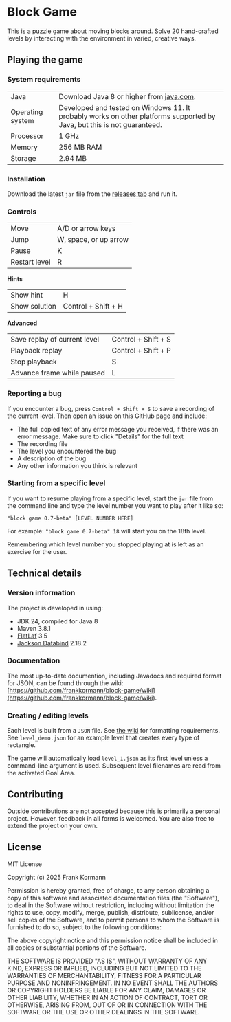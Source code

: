 # Block Game

This is a puzzle game about moving blocks around. Solve 20 hand-crafted levels
by interacting with the environment in varied, creative ways.

## Playing the game

### System requirements

<table>
	<tr>
		<td>Java</td>
		<td>Download Java 8 or higher from
			<a href="https://www.java.com/en/download/">java.com</a>.</td>
	</tr>
	<tr>
		<td>Operating system</td>
		<td>Developed and tested on Windows 11. It probably works on other
			platforms supported by Java, but this is not guaranteed.</td>
	</tr>
	<tr>
		<td>Processor</td>
		<td>1 GHz</td>
	</tr>
	<tr>
		<td>Memory</td>
		<td>256 MB RAM</td>
	</tr>
	<tr>
		<td>Storage</td>
		<td>2.94 MB</td>
	</tr>
</table>

### Installation

Download the latest `jar` file from the
[releases tab](https://github.com/frankkormann/block-game/releases) and run it.

### Controls

<table>
	<tr>
		<td>Move</td>
		<td>A/D or arrow keys</td>
	</tr>
	<tr>
		<td>Jump</td>
		<td>W, space, or up arrow</td>
	</tr>
	<tr>
		<td>Pause</td>
		<td>K</td>
	</tr>
	<tr>
		<td>Restart level</td>
		<td>R</td>
	</tr>
</table>

**Hints**

<table>
	<tr>
		<td>Show hint</td>
		<td>H</td>
	</tr>
	<tr>
		<td>Show solution</td>
		<td>Control + Shift + H</td>
	</tr>
</table>


**Advanced**

<table>
	<tr>
		<td>Save replay of current level<t/d>
		<td>Control + Shift + S</td>
	</tr>
	<tr>
		<td>Playback replay</td>
		<td>Control + Shift + P</td>
	</tr>
	<tr>
		<td>Stop playback</td>
		<td>S</td>
	</tr>
	<tr>
		<td>Advance frame while paused</td>
		<td>L</td>
	</tr>
</table>

### Reporting a bug

If you encounter a bug, press `Control + Shift + S` to save a recording of the
current level. Then open an issue on this GitHub page and include:

- The full copied text of any error message you received, if there was an error
  message. Make sure to click "Details" for the full text
- The recording file
- The level you encountered the bug
- A description of the bug
- Any other information you think is relevant

### Starting from a specific level

If you want to resume playing from a specific level, start the `jar` file from
the command line and type the level number you want to play after it like so:

`"block game 0.7-beta" [LEVEL NUMBER HERE]`

For example: `"block game 0.7-beta" 18` will start you on the 18th level.

Remembering which level number you stopped playing at is left as an exercise
for the user.

## Technical details

### Version information

The project is developed in using:

- JDK 24, compiled for Java 8
- Maven 3.8.1
- [FlatLaf](https://github.com/JFormDesigner/FlatLaf) 3.5
- [Jackson Databind](https://github.com/FasterXML/jackson-databind/) 2.18.2

### Documentation

The most up-to-date documention, including Javadocs and required format for JSON,
can be found through the wiki:
[https://github.com/frankkormann/block-game/wiki](https://github.com/frankkormann/block-game/wiki).

### Creating / editing levels

Each level is built from a `JSON` file. See
[the wiki](https://github.com/frankkormann/block-game/wiki) for formatting
requirements. See `level_demo.json` for an example level that creates every type
of rectangle.

The game will automatically load `level_1.json` as its first level unless a
command-line argument is used. Subsequent level filenames are read from the
activated Goal Area.

## Contributing

Outside contributions are not accepted because this is primarily a personal
project. However, feedback in all forms is welcomed. You are also free to extend the
project on your own.

## License

MIT License

Copyright (c) 2025 Frank Kormann

Permission is hereby granted, free of charge, to any person obtaining a copy of
this software and associated documentation files (the "Software"), to deal in
the Software without restriction, including without limitation the rights to
use, copy, modify, merge, publish, distribute, sublicense, and/or sell copies of
the Software, and to permit persons to whom the Software is furnished to do so,
subject to the following conditions:

The above copyright notice and this permission notice shall be included in all
copies or substantial portions of the Software.

THE SOFTWARE IS PROVIDED "AS IS", WITHOUT WARRANTY OF ANY KIND, EXPRESS OR
IMPLIED, INCLUDING BUT NOT LIMITED TO THE WARRANTIES OF MERCHANTABILITY, FITNESS
FOR A PARTICULAR PURPOSE AND NONINFRINGEMENT. IN NO EVENT SHALL THE AUTHORS OR
COPYRIGHT HOLDERS BE LIABLE FOR ANY CLAIM, DAMAGES OR OTHER LIABILITY, WHETHER
IN AN ACTION OF CONTRACT, TORT OR OTHERWISE, ARISING FROM, OUT OF OR IN
CONNECTION WITH THE SOFTWARE OR THE USE OR OTHER DEALINGS IN THE SOFTWARE.

